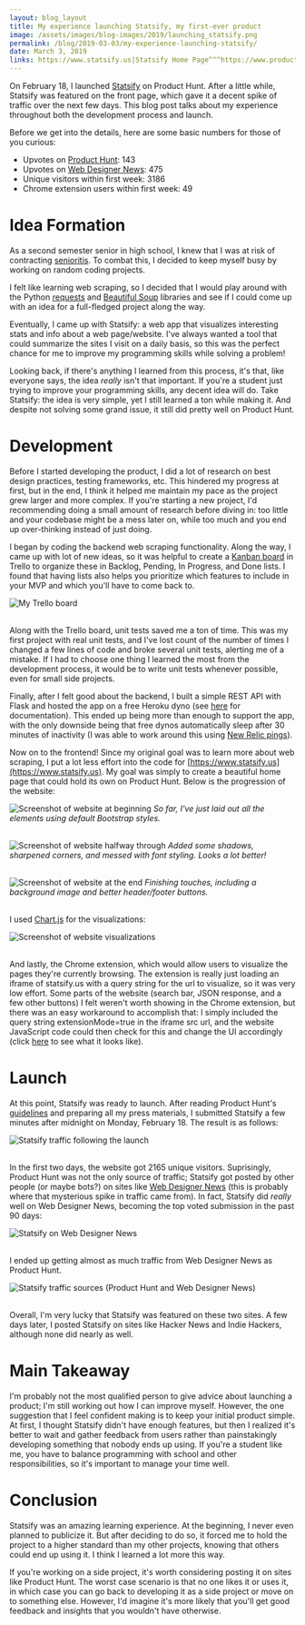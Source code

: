 ```yaml
---
layout: blog_layout
title: My experience launching Statsify, my first-ever product
image: /assets/images/blog-images/2019/launching_statsify.png
permalink: /blog/2019-03-03/my-experience-launching-statsify/
date: March 3, 2019
links: https://www.statsify.us|Statsify Home Page^^^https://www.producthunt.com/posts/statsify|Statsify on Product Hunt^^^https://www.webdesignernews.com/entry/2550208|Statsify on Web Designer News
---
```


On February 18, I launched [Statsify](https://www.statsify.us) on Product Hunt. After a little while, Statsify was featured on the front page, which gave it a decent spike of traffic over the next few days. This blog post talks about my experience throughout both the development process and launch. 

Before we get into the details, here are some basic numbers for those of you curious: 

* Upvotes on [Product Hunt](https://www.producthunt.com/posts/statsify): 143
* Upvotes on [Web Designer News](https://www.webdesignernews.com/entry/2550208): 475
* Unique visitors within first week: 3186
* Chrome extension users within first week: 49

# Idea Formation

As a second semester senior in high school, I knew that I was at risk of contracting [senioritis](https://en.wikipedia.org/wiki/Senioritis). To combat this, I decided to keep myself busy by working on random coding projects. 

I felt like learning web scraping, so I decided that I would play around with the Python [requests](http://docs.python-requests.org/en/master/) and [Beautiful Soup](https://www.crummy.com/software/BeautifulSoup/) libraries and see if I could come up with an idea for a full-fledged project along the way. 

Eventually, I came up with Statsify: a web app that visualizes interesting stats and info about a web page/website. I've always wanted a tool that could summarize the sites I visit on a daily basis, so this was the perfect chance for me to improve my programming skills while solving a problem! 

Looking back, if there's anything I learned from this process, it's that, like everyone says, the idea _really_ isn't that important. If you're a student just trying to improve your programming skills, any decent idea will do. Take Statsify: the idea is very simple, yet I still learned a ton while making it. And despite not solving some grand issue, it still did pretty well on Product Hunt. 

# Development

Before I started developing the product, I did a lot of research on best design practices, testing frameworks, etc. This hindered my progress at first, but in the end, I think it helped me maintain my pace as the project grew larger and more complex. If you're starting a new project, I'd recommending doing a small amount of research before diving in: too little and your codebase might be a mess later on, while too much and you end up over-thinking instead of just doing. 

I began by coding the backend web scraping functionality. Along the way, I came up with lot of new ideas, so it was helpful to create a [Kanban board](https://en.wikipedia.org/wiki/Kanban_board) in Trello to organize these in Backlog, Pending, In Progress, and Done lists. I found that having lists also helps you prioritize which features to include in your MVP and which you'll have to come back to. 

![My Trello board](/assets/images/blog-images/2019/statsify_trello.png)
<br><br>

Along with the Trello board, unit tests saved me a ton of time. This was my first project with real unit tests, and I've lost count of the number of times I changed a few lines of code and broke several unit tests, alerting me of a mistake. If I had to choose one thing I learned the most from the development process, it would be to write unit tests whenever possible, even for small side projects. 

Finally, after I felt good about the backend, I built a simple REST API with Flask and hosted the app on a free Heroku dyno (see [here](https://www.statsify.us/api) for documentation). This ended up being more than enough to support the app, with the only downside being that free dynos automatically sleep after 30 minutes of inactivity (I was able to work around this using [New Relic pings](https://coderwall.com/p/u0x3nw/avoid-heroku-idling-with-new-relic-pings)). 

Now on to the frontend! Since my original goal was to learn more about web scraping, I put a lot less effort into the code for [https://www.statsify.us](https://www.statsify.us). My goal was simply to create a beautiful home page that could hold its own on Product Hunt. Below is the progression of the website: 

![Screenshot of website at beginning](/assets/images/blog-images/2019/statsify_beginning.png)
_So far, I've just laid out all the elements using default Bootstrap styles._
<br><br>

![Screenshot of website halfway through](/assets/images/blog-images/2019/statsify_middle.png)
_Added some shadows, sharpened corners, and messed with font styling. Looks a lot better!_
<br><br>

![Screenshot of website at the end](/assets/images/blog-images/2019/statsify_end.png)
_Finishing touches, including a background image and better header/footer buttons._
<br><br>

I used [Chart.js](https://www.chartjs.org/) for the visualizations: 

![Screenshot of website visualizations](/assets/images/blog-images/2019/statsify_visualizations.png)
<br><br>

And lastly, the Chrome extension, which would allow users to visualize the pages they're currently browsing. The extension is really just loading an iframe of statsify.us with a query string for the url to visualize, so it was very low effort. Some parts of the website (search bar, JSON response, and a few other buttons) I felt weren't worth showing in the Chrome extension, but there was an easy workaround to accomplish that: I simply included the query string extensionMode=true in the iframe src url, and the website JavaScript code could then check for this and change the UI accordingly (click [here](https://www.statsify.us?extensionMode=true&url=alanbi.com) to see what it looks like). 

# Launch

At this point, Statsify was ready to launch. After reading Product Hunt's [guidelines](https://blog.producthunt.com/how-to-launch-on-product-hunt-7c1843e06399) and preparing all my press materials, I submitted Statsify a few minutes after midnight on Monday, February 18. The result is as follows: 

![Statsify traffic following the launch](/assets/images/blog-images/2019/statsify_traffic.png)
<br><br>

In the first two days, the website got 2165 unique visitors. Suprisingly, Product Hunt was not the only source of traffic; Statsify got posted by other people (or maybe bots?) on sites like [Web Designer News](https://www.webdesignernews.com/entry/2550208) (this is probably where that mysterious spike in traffic came from). In fact, Statsify did _really_ well on Web Designer News, becoming the top voted submission in the past 90 days:

![Statsify on Web Designer News](/assets/images/blog-images/2019/statsify_webdesignernews.png)
<br><br>

I ended up getting almost as much traffic from Web Designer News as Product Hunt. 

![Statsify traffic sources (Product Hunt and Web Designer News)](/assets/images/blog-images/2019/statsify_traffic_sources.png)
<br><br>

Overall, I'm very lucky that Statsify was featured on these two sites. A few days later, I posted Statsify on sites like Hacker News and Indie Hackers, although none did nearly as well. 

# Main Takeaway

I'm probably not the most qualified person to give advice about launching a product; I'm still working out how I can improve myself. However, the one suggestion that I feel confident making is to keep your initial product simple. At first, I thought Statsify didn't have enough features, but then I realized it's better to wait and gather feedback from users rather than painstakingly developing something that nobody ends up using. If you're a student like me, you have to balance programming with school and other responsibilities, so it's important to manage your time well. 

# Conclusion

Statsify was an amazing learning experience. At the beginning, I never even planned to publicize it. But after deciding to do so, it forced me to hold the project to a higher standard than my other projects, knowing that others could end up using it. I think I learned a lot more this way. 

If you're working on a side project, it's worth considering posting it on sites like Product Hunt. The worst case scenario is that no one likes it or uses it, in which case you can go back to developing it as a side project or move on to something else. However, I'd imagine it's more likely that you'll get good feedback and insights that you wouldn't have otherwise. 